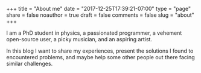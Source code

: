 +++
title = "About me"
date = "2017-12-25T17:39:21-07:00"
type = "page"
share = false
noauthor = true
draft = false
comments = false
slug = "about"
+++

I am a PhD student in physics, a passionated programmer, a vehement open-source user, a picky musician, and an aspiring artist.

In this blog I want to share my experiences, present the solutions I found to encountered problems, and maybe help some other people out there facing similar challenges.
